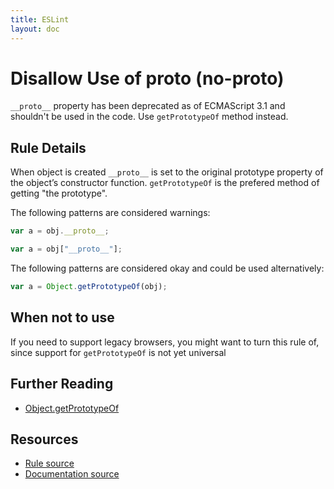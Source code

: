 ```yaml
---
title: ESLint
layout: doc
---
```

<!-- Note: No pull requests accepted for this file. See README.md in the root directory for details. -->
# Disallow Use of __proto__ (no-proto)

`__proto__` property has been deprecated as of ECMAScript 3.1 and shouldn't be used in the code. Use `getPrototypeOf` method instead.

## Rule Details

When object is created `__proto__` is set to the original prototype property of the object’s constructor function. `getPrototypeOf` is the prefered method of getting "the prototype".

The following patterns are considered warnings:

```js
var a = obj.__proto__;

var a = obj["__proto__"];
```

The following patterns are considered okay and could be used alternatively:

```js
var a = Object.getPrototypeOf(obj);
```
## When not to use

If you need to support legacy browsers, you might want to turn this rule of, since support for `getPrototypeOf` is not yet universal

## Further Reading

* [Object.getPrototypeOf](http://ejohn.org/blog/objectgetprototypeof/)

## Resources

* [Rule source](https://github.com/eslint/eslint/tree/master/lib/rules/no-proto.js)
* [Documentation source](https://github.com/eslint/eslint/tree/master/docs/rules/no-proto.md)

